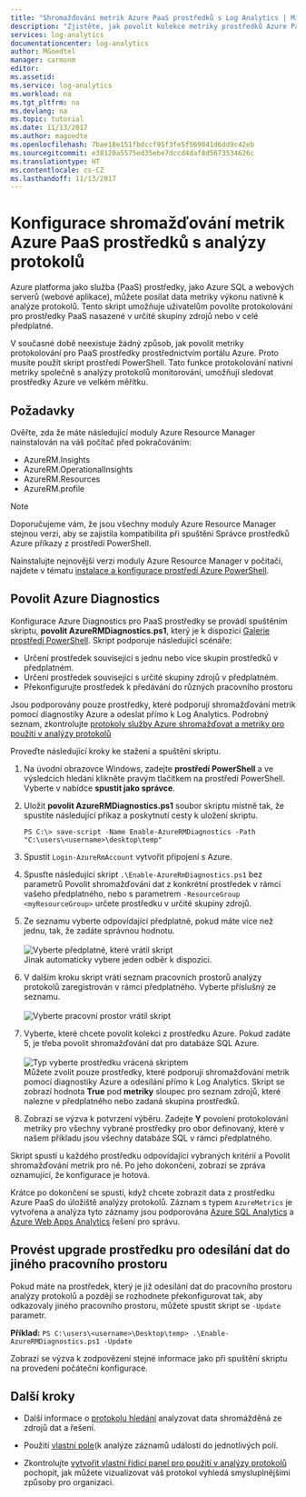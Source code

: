 ```yaml
---
title: "Shromažďování metrik Azure PaaS prostředků s Log Analytics | Microsoft Docs"
description: "Zjistěte, jak povolit kolekce metriky prostředků Azure PaaS pomocí prostředí PowerShell pro uchování a analýzu v analýzy protokolů."
services: log-analytics
documentationcenter: log-analytics
author: MGoedtel
manager: carmonm
editor: 
ms.assetid: 
ms.service: log-analytics
ms.workload: na
ms.tgt_pltfrm: na
ms.devlang: na
ms.topic: tutorial
ms.date: 11/13/2017
ms.author: magoedte
ms.openlocfilehash: 7bae18e151fbdccf95f3fe5f569041d6dd9c42eb
ms.sourcegitcommit: e38120a5575ed35ebe7dccd4daf8d5673534626c
ms.translationtype: HT
ms.contentlocale: cs-CZ
ms.lasthandoff: 11/13/2017
---
```

# <a name="configure-collection-of-azure-paas-resource-metrics-with-log-analytics"></a>Konfigurace shromažďování metrik Azure PaaS prostředků s analýzy protokolů

Azure platforma jako služba (PaaS) prostředky, jako Azure SQL a webových serverů (webové aplikace), můžete posílat data metriky výkonu nativně k analýze protokolů. Tento skript umožňuje uživatelům povolíte protokolování pro prostředky PaaS nasazené v určité skupiny zdrojů nebo v celé předplatné. 

V současné době neexistuje žádný způsob, jak povolit metriky protokolování pro PaaS prostředky prostřednictvím portálu Azure. Proto musíte použít skript prostředí PowerShell. Tato funkce protokolování nativní metriky společně s analýzy protokolů monitorování, umožňují sledovat prostředky Azure ve velkém měřítku. 

## <a name="prerequisites"></a>Požadavky
Ověřte, zda že máte následující moduly Azure Resource Manager nainstalován na váš počítač před pokračováním:

- AzureRM.Insights
- AzureRM.OperationalInsights
- AzureRM.Resources
- AzureRM.profile

>[!NOTE]
>Doporučujeme vám, že jsou všechny moduly Azure Resource Manager stejnou verzi, aby se zajistila kompatibilita při spuštění Správce prostředků Azure příkazy z prostředí PowerShell.
>
Nainstalujte nejnovější verzi moduly Azure Resource Manager v počítači, najdete v tématu [instalace a konfigurace prostředí Azure PowerShell](https://docs.microsoft.com/en-us/powershell/azure/install-azurerm-ps?view=azurermps-4.4.1#update-azps).  

## <a name="enable-azure-diagnostics"></a>Povolit Azure Diagnostics  
Konfigurace Azure Diagnostics pro PaaS prostředky se provádí spuštěním skriptu, **povolit AzureRMDiagnostics.ps1**, který je k dispozici [Galerie prostředí PowerShell](https://www.powershellgallery.com/packages/Enable-AzureRMDiagnostics/2.52/DisplayScript).  Skript podporuje následující scénáře:
  
* Určení prostředek související s jednu nebo více skupin prostředků v předplatném.  
* Určení prostředek související s určité skupiny zdrojů v předplatném.  
* Překonfigurujte prostředek k předávání do různých pracovního prostoru

Jsou podporovány pouze prostředky, které podporují shromažďování metrik pomocí diagnostiky Azure a odeslat přímo k Log Analytics.  Podrobný seznam, zkontrolujte [protokoly služby Azure shromažďovat a metriky pro použití v analýzy protokolů](log-analytics-azure-storage.md) 

Proveďte následující kroky ke stažení a spuštění skriptu.

1.  Na úvodní obrazovce Windows, zadejte **prostředí PowerShell** a ve výsledcích hledání klikněte pravým tlačítkem na prostředí PowerShell.  Vyberte v nabídce **spustit jako správce**.   
2. Uložit **povolit AzureRMDiagnostics.ps1** soubor skriptu místně tak, že spustíte následující příkaz a poskytnutí cesty k uložení skriptu.    

    ```
    PS C:\> save-script -Name Enable-AzureRMDiagnostics -Path "C:\users\<username>\desktop\temp"
    ```

3. Spustit `Login-AzureRmAccount` vytvořit připojení s Azure.   
4. Spusťte následující skript `.\Enable-AzureRmDiagnostics.ps1` bez parametrů Povolit shromažďování dat z konkrétní prostředek v rámci vašeho předplatného, nebo s parametrem `-ResourceGroup <myResourceGroup>` určete prostředku v určité skupiny zdrojů.   
5. Ze seznamu vyberte odpovídající předplatné, pokud máte více než jednu, tak, že zadáte správnou hodnotu.<br><br> ![Vyberte předplatné, které vrátil skript](./media/log-analytics-collect-azurepass-posh/script-select-subscription.png)<br> Jinak automaticky vybere jeden odběr k dispozici.
6. V dalším kroku skript vrátí seznam pracovních prostorů analýzy protokolů zaregistrován v rámci předplatného.  Vyberte příslušný ze seznamu.<br><br> ![Vyberte pracovní prostor vrátil skript](./media/log-analytics-collect-azurepass-posh/script-select-workspace.png)<br> 
7. Vyberte, které chcete povolit kolekci z prostředku Azure. Pokud zadáte 5, je třeba povolit shromažďování dat pro databáze SQL Azure.<br><br> ![Typ vyberte prostředku vrácená skriptem](./media/log-analytics-collect-azurepass-posh/script-select-resource.png)<br>
   Můžete zvolit pouze prostředky, které podporují shromažďování metrik pomocí diagnostiky Azure a odesílání přímo k Log Analytics.  Skript se zobrazí hodnota **True** pod **metriky** sloupec pro seznam zdrojů, které nalezne v předplatného nebo zadaná skupina prostředků.    
8. Zobrazí se výzva k potvrzení výběru.  Zadejte **Y** povolení protokolování metriky pro všechny vybrané prostředky pro obor definovaný, které v našem příkladu jsou všechny databáze SQL v rámci předplatného.  

Skript spustí u každého prostředku odpovídající vybraných kritérií a Povolit shromažďování metrik pro ně. Po jeho dokončení, zobrazí se zpráva oznamující, že konfigurace je hotová.  

Krátce po dokončení se spustí, když chcete zobrazit data z prostředku Azure PaaS do úložiště analýzy protokolů.  Záznam s typem `AzureMetrics` je vytvořena a analýza tyto záznamy jsou podporována [Azure SQL Analytics](log-analytics-azure-sql.md) a [Azure Web Apps Analytics](log-analytics-azure-web-apps-analytics.md) řešení pro správu.   

## <a name="update-a-resource-to-send-data-to-another-workspace"></a>Provést upgrade prostředku pro odesílání dat do jiného pracovního prostoru
Pokud máte na prostředek, který je již odesílání dat do pracovního prostoru analýzy protokolů a později se rozhodnete překonfigurovat tak, aby odkazovaly jiného pracovního prostoru, můžete spustit skript se `-Update` parametr.  

**Příklad:** 
`PS C:\users\<username>\Desktop\temp> .\Enable-AzureRMDiagnostics.ps1 -Update`

Zobrazí se výzva k zodpovězení stejné informace jako při spuštění skriptu na provedení počáteční konfigurace.  

## <a name="next-steps"></a>Další kroky

* Další informace o [protokolu hledání](log-analytics-log-searches.md) analyzovat data shromážděná ze zdrojů dat a řešení. 

* Použití [vlastní pole](log-analytics-custom-fields.md)(k analýze záznamů událostí do jednotlivých polí.

* Zkontrolujte [vytvořit vlastní řídicí panel pro použití v analýzy protokolů](log-analytics-dashboards.md) pochopit, jak můžete vizualizovat váš protokol vyhledá smysluplnějšími způsoby pro organizaci.